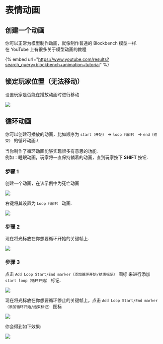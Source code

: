 # 表情动画

## 创建一个动画

你可以正常为模型制作动画，就像制作普通的 Blockbench 模型一样.\
在 YouTube 上有很多关于模型动画的教程

{% embed url="https://www.youtube.com/results?search_query=blockbench+animation+tutorial" %}

## 锁定玩家位置（无法移动）

设置玩家是否能在播放动画时进行移动

![](<../../../.gitbook/assets/image (76).png>)

## 循环动画

你可以创建可播放的动画，比如顺序为 `start（开始）` -> `loop（循环）` -> `end（结束）` 的循环动画.\

当你制作了循环动画能够实现很多有意思的功能.\
例如：睡眠动画，玩家将一直保持躺着的动画，直到玩家按下 **SHIFT** 按钮.

### 步骤 1

创建一个动画，在该示例中为死亡动画

![](<../../../.gitbook/assets/image (96) (1).png>)

右键将其设置为 `Loop（循环）` 动画.

![](<../../../.gitbook/assets/image (92) (1).png>)

### 步骤 2

现在将光标放在你想要循环开始的关键帧上.

![](<../../../.gitbook/assets/image (75).png>)

### 步骤 3

点击 `Add Loop Start/End marker（添加循环开始/结束标记）` 图标 来进行添加  `start loop（循环开始）` 标记.

![](<../../../.gitbook/assets/image (60).png>)

现在将光标放在你想要循环停止的关键帧上，点击 `Add Loop Start/End marker（添加循环开始/结束标记）` 图标

![](<../../../.gitbook/assets/image (46).png>)

你会得到如下效果:

![](<../../../.gitbook/assets/image (93).png>)
